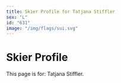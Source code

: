 ```yaml
---
title: Skier Profile for Tatjana Stiffler
sex: "L"
id: "631"
image: "/img/flags/sui.svg" 
---
```


# Skier Profile

This page is for: Tatjana Stiffler.
    